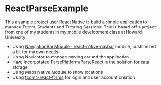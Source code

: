 # ReactParseExample

This a sample project user React Native to build a simple application to manage Tutors, Students and Tutoring Sessions. This is based off a project from one of my students in my mobile development class at Howard University

* Using [NavigationBar Module - react-native-navbar](https://www.npmjs.com/package/react-native-navbar) module, customized a bit for my own needs
* Using Navigator to manage moving around the application
* Have incorpotated [ParsePlatform/ParseReact](https://github.com/ParsePlatform/ParseReact) in the solution for data storage
* Using Maps Native Module to show locations
* Using [tcomb-react-forms](https://github.com/gcanti/tcomb-form) for login and user account creation

